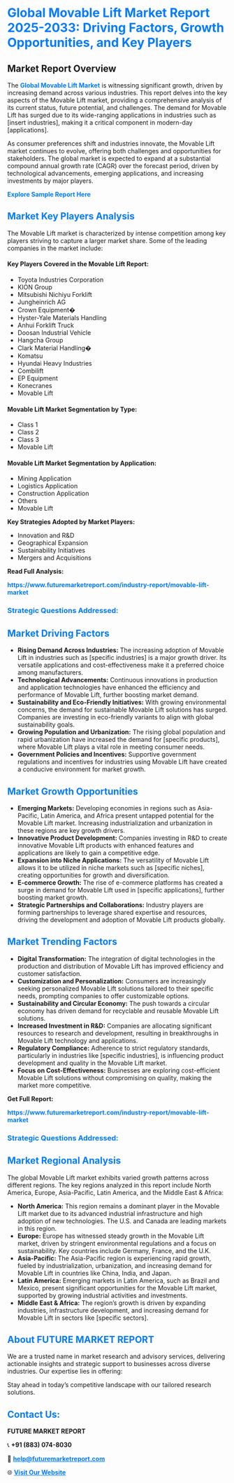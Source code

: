 <h1 style="color: #007BFF;">Global Movable Lift Market Report 2025-2033: Driving Factors, Growth Opportunities, and Key Players</h1>

<section id="overview">
<h2>Market Report Overview</h2>
<p>The <a href="https://www.futuremarketreport.com/industry-report/movable-lift-market" style="color: #007BFF; text-decoration: none;"><strong>Global Movable Lift Market</strong></a> is witnessing significant growth, driven by increasing demand across various industries. This report delves into the key aspects of the Movable Lift market, providing a comprehensive analysis of its current status, future potential, and challenges. The demand for Movable Lift has surged due to its wide-ranging applications in industries such as [insert industries], making it a critical component in modern-day [applications].</p>
<p>As consumer preferences shift and industries innovate, the Movable Lift market continues to evolve, offering both challenges and opportunities for stakeholders. The global market is expected to expand at a substantial compound annual growth rate (CAGR) over the forecast period, driven by technological advancements, emerging applications, and increasing investments by major players.</p>
</section>

<section id="overview">
<p><a href="https://www.futuremarketreport.com/request-sample/reportId=101375" style="color: #007BFF; text-decoration: none;"><strong>Explore Sample Report Here</strong></a></p>
</section>

<section id="key-players">
<h2 style="color: #007BFF;">Market Key Players Analysis</h2>
<p>The Movable Lift market is characterized by intense competition among key players striving to capture a larger market share. Some of the leading companies in the market include:</p>
<h4>Key Players Covered in the Movable Lift Report:</h4>
<ul><li>Toyota Industries Corporation</li><li>KION Group</li><li>Mitsubishi Nichiyu Forklift</li><li>Jungheinrich AG</li><li>Crown Equipment�</li><li>Hyster-Yale Materials Handling</li><li>Anhui Forklift Truck</li><li>Doosan Industrial Vehicle</li><li>Hangcha Group</li><li>Clark Material Handling�</li><li>Komatsu</li><li>Hyundai Heavy Industries</li><li>Combilift</li><li>EP Equipment</li><li>Konecranes</li><li>Movable Lift</li></ul>
<h4>Movable Lift Market Segmentation by Type:</h4>
<ul><li>Class 1</li><li>Class 2</li><li>Class 3</li><li>Movable Lift</li></ul>

<h4>Movable Lift Market Segmentation by Application:</h4>
<ul><li>Mining Application</li><li>Logistics Application</li><li>Construction Application</li><li>Others</li><li>Movable Lift</li></ul>
<p><strong>Key Strategies Adopted by Market Players:</strong></p>
<ul>
<li>Innovation and R&D</li>
<li>Geographical Expansion</li>
<li>Sustainability Initiatives</li>
<li>Mergers and Acquisitions</li>
</ul>
</section>

<section>
<p><strong>Read Full Analysis: </strong></p><a href="https://www.futuremarketreport.com/industry-report/movable-lift-market" style="color: #007BFF; text-decoration: none;"><strong>https://www.futuremarketreport.com/industry-report/movable-lift-market</strong></a>
<h3 style="color: #007BFF;">Strategic Questions Addressed:</h3>
</section>

<section id="driving-factors">
<h2 style="color: #007BFF;">Market Driving Factors</h2>
<ul>
<li><strong>Rising Demand Across Industries:</strong> The increasing adoption of Movable Lift in industries such as [specific industries] is a major growth driver. Its versatile applications and cost-effectiveness make it a preferred choice among manufacturers.</li>
<li><strong>Technological Advancements:</strong> Continuous innovations in production and application technologies have enhanced the efficiency and performance of Movable Lift, further boosting market demand.</li>
<li><strong>Sustainability and Eco-Friendly Initiatives:</strong> With growing environmental concerns, the demand for sustainable Movable Lift solutions has surged. Companies are investing in eco-friendly variants to align with global sustainability goals.</li>
<li><strong>Growing Population and Urbanization:</strong> The rising global population and rapid urbanization have increased the demand for [specific products], where Movable Lift plays a vital role in meeting consumer needs.</li>
<li><strong>Government Policies and Incentives:</strong> Supportive government regulations and incentives for industries using Movable Lift have created a conducive environment for market growth.</li>
</ul>
</section>

<section id="growth-opportunities">
<h2 style="color: #007BFF;">Market Growth Opportunities</h2>
<ul>
<li><strong>Emerging Markets:</strong> Developing economies in regions such as Asia-Pacific, Latin America, and Africa present untapped potential for the Movable Lift market. Increasing industrialization and urbanization in these regions are key growth drivers.</li>
<li><strong>Innovative Product Development:</strong> Companies investing in R&D to create innovative Movable Lift products with enhanced features and applications are likely to gain a competitive edge.</li>
<li><strong>Expansion into Niche Applications:</strong> The versatility of Movable Lift allows it to be utilized in niche markets such as [specific niches], creating opportunities for growth and diversification.</li>
<li><strong>E-commerce Growth:</strong> The rise of e-commerce platforms has created a surge in demand for Movable Lift used in [specific applications], further boosting market growth.</li>
<li><strong>Strategic Partnerships and Collaborations:</strong> Industry players are forming partnerships to leverage shared expertise and resources, driving the development and adoption of Movable Lift products globally.</li>
</ul>
</section>

<section id="trending-factors">
<h2 style="color: #007BFF;">Market Trending Factors</h2>
<ul>
<li><strong>Digital Transformation:</strong> The integration of digital technologies in the production and distribution of Movable Lift has improved efficiency and customer satisfaction.</li>
<li><strong>Customization and Personalization:</strong> Consumers are increasingly seeking personalized Movable Lift solutions tailored to their specific needs, prompting companies to offer customizable options.</li>
<li><strong>Sustainability and Circular Economy:</strong> The push towards a circular economy has driven demand for recyclable and reusable Movable Lift solutions.</li>
<li><strong>Increased Investment in R&D:</strong> Companies are allocating significant resources to research and development, resulting in breakthroughs in Movable Lift technology and applications.</li>
<li><strong>Regulatory Compliance:</strong> Adherence to strict regulatory standards, particularly in industries like [specific industries], is influencing product development and quality in the Movable Lift market.</li>
<li><strong>Focus on Cost-Effectiveness:</strong> Businesses are exploring cost-efficient Movable Lift solutions without compromising on quality, making the market more competitive.</li>
</ul>
</section>

<section>
<p><strong>Get Full Report: </strong></p><a href="https://www.futuremarketreport.com/industry-report/movable-lift-market" style="color: #007BFF; text-decoration: none;"><strong>https://www.futuremarketreport.com/industry-report/movable-lift-market</strong></a>
<h3 style="color: #007BFF;">Strategic Questions Addressed:</h3>
</section>


<section id="regional-analysis">
<h2 style="color: #007BFF;">Market Regional Analysis</h2>
<p>The global Movable Lift market exhibits varied growth patterns across different regions. The key regions analyzed in this report include North America, Europe, Asia-Pacific, Latin America, and the Middle East & Africa:</p>
<ul>
<li><strong>North America:</strong> This region remains a dominant player in the Movable Lift market due to its advanced industrial infrastructure and high adoption of new technologies. The U.S. and Canada are leading markets in this region.</li>
<li><strong>Europe:</strong> Europe has witnessed steady growth in the Movable Lift market, driven by stringent environmental regulations and a focus on sustainability. Key countries include Germany, France, and the U.K.</li>
<li><strong>Asia-Pacific:</strong> The Asia-Pacific region is experiencing rapid growth, fueled by industrialization, urbanization, and increasing demand for Movable Lift in countries like China, India, and Japan.</li>
<li><strong>Latin America:</strong> Emerging markets in Latin America, such as Brazil and Mexico, present significant opportunities for the Movable Lift market, supported by growing industrial activities and investments.</li>
<li><strong>Middle East & Africa:</strong> The region’s growth is driven by expanding industries, infrastructure development, and increasing demand for Movable Lift in sectors like [specific sectors].</li>
</ul>
</section>

<footer>
<h2 style="color: #007BFF;">About FUTURE MARKET REPORT</h2>
<p>We are a trusted name in market research and advisory services, delivering actionable insights and strategic support to businesses across diverse industries. Our expertise lies in offering:</p>

<p>Stay ahead in today’s competitive landscape with our tailored research solutions.</p>

<h2 style="color: #007BFF;">Contact Us:</h2>
<p><strong>FUTURE MARKET REPORT</strong></p>
<p>📞 <strong>+91 (883) 074-8030</strong></p>
<p>📧 <strong><a href="mailto:help@futuremarketreport.com" style="color: #007BFF;">help@futuremarketreport.com</a></strong></p>
<p>🌐 <strong><a href="https://www.futuremarketreport.com/" style="color: #007BFF;">Visit Our Website</a></strong></p>
</footer>